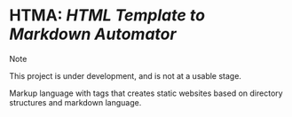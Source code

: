 # HTMA: *HTML Template to Markdown Automator*

> [!note]
> This project is under development, and is not at a usable stage.

Markup language with tags that creates static websites based on directory structures and markdown language.
